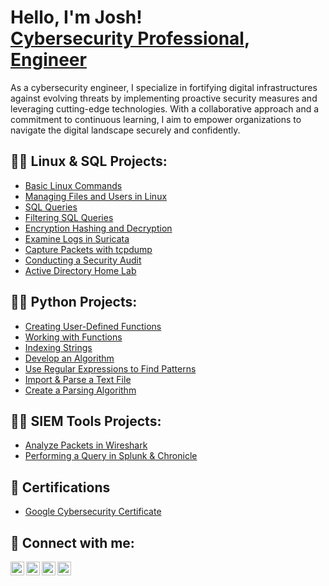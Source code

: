 <h1>Hello, I'm Josh! <br/><a href="https://github.com/jmspann">Cybersecurity Professional</a>, <a href="https://www.linkedin.com/in/joshua-spann/">Engineer</a></h1>
  
<p>As a cybersecurity engineer, I specialize in fortifying digital infrastructures against evolving threats by implementing proactive security measures and leveraging cutting-edge technologies. With a collaborative approach and a commitment to continuous learning, I aim to empower organizations to navigate the digital landscape securely and confidently.</p>



<h2>👨‍💻 Linux & SQL Projects:</h2>

- [Basic Linux Commands](https://github.com/jmspann/Linux_Commands/)
- [Managing Files and Users in Linux](https://github.com/jmspann/Linux_File_Management)
- [SQL Queries](https://github.com/jmspann/SQL_Queries)
- [Filtering SQL Queries](https://github.com/jmspann/Filtering_SQL_Queries)
- [Encryption Hashing and Decryption](https://github.com/jmspann/Encryption)
- [Examine Logs in Suricata](https://github.com/jmspann/Suricata_Logs)
- [Capture Packets with tcpdump](https://github.com/jmspann/tcpdump_Packet_Capture)
- [Conducting a Security Audit](https://github.com/jmspann/SecurityAuditLab/tree/main)
- [Active Directory Home Lab](https://github.com/jmspann/LABURL2)

<h2>👨‍💻 Python Projects:</h2>

- [Creating User-Defined Functions](https://github.com/jmspann/Python_User-Defined_Functions_)
- [Working with  Functions](https://github.com/jmspann/Python_Functions)
- [Indexing Strings](https://github.com/jmspann/Python_Strings_Indexing)
- [Develop an Algorithm](https://github.com/jmspann/Python_Algorithm)
- [Use Regular Expressions to Find Patterns](https://github.com/jmspann/Python_Regular_Expressions)
- [Import & Parse a Text File](https://github.com/jmspann/Python_Parse_Text_File)
- [Create a Parsing Algorithm](https://github.com/jmspann/Python_Parsing_Algorithm)

<h2>👨‍💻 SIEM Tools Projects:</h2>

- [Analyze Packets in Wireshark](https://github.com/jmspann/Wireshark_Packet_Analysis)
- [Performing a Query in Splunk & Chronicle](https://github.com/jmspann/Query_Splunk_Chronicle)

<h2>📄 Certifications</h2>

- [Google Cybersecurity Certificate](https://coursera.org/share/21ea2f8cd5142d93884a32e4d15386dd)


<h2> 🤳 Connect with me:</h2>

[<img align="left" alt="JoshMadakor | YouTube" width="22px" src="https://cdn.jsdelivr.net/npm/simple-icons@v3/icons/youtube.svg" />][youtube]
[<img align="left" alt="JoshMadakor | Twitter" width="22px" src="https://cdn.jsdelivr.net/npm/simple-icons@v3/icons/twitter.svg" />][twitter]
[<img align="left" alt="JoshSpann | LinkedIn" width="22px" src="https://cdn.jsdelivr.net/npm/simple-icons@v3/icons/linkedin.svg" />][linkedin]
[<img align="left" alt="JoshMadakor | Instagram" width="22px" src="https://cdn.jsdelivr.net/npm/simple-icons@v3/icons/instagram.svg" />][instagram]

[twitter]: https://twitter.com/joshmadakor
[youtube]: https://www.youtube.com/c/joshmadakor
[instagram]: https://www.instagram.com/joshmadakor/
[linkedin]: https://www.linkedin.com/in/joshua-spann/

<!--
**joshmadakor1/joshmadakor1** is a ✨ _special_ ✨ repository because its `README.md` (this file) appears on your GitHub profile.

Here are some ideas to get you started:

- 🔭 I’m currently working on ...
- 🌱 I’m currently learning ...
- 👯 I’m looking to collaborate on ...
- 🤔 I’m looking for help with ...
- 💬 Ask me about ...
- 📫 How to reach me: ...
- 😄 Pronouns: ...
- ⚡ Fun fact: ...
-->
